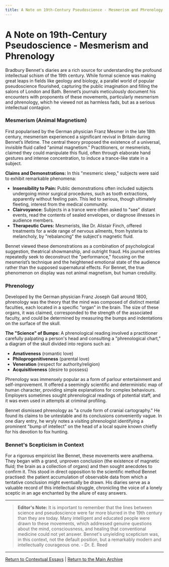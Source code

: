 ```yaml
---
title: A Note on 19th-Century Pseudoscience - Mesmerism and Phrenology
---
```


# A Note on 19th-Century Pseudoscience - Mesmerism and Phrenology

Bradbury Bennet's diaries are a rich source for understanding the profound intellectual schism of the 19th century. While formal science was making great leaps in fields like geology and biology, a parallel world of popular pseudoscience flourished, capturing the public imagination and filling the salons of London and Bath. Bennet’s journals meticulously document his encounters with proponents of these movements, particularly mesmerism and phrenology, which he viewed not as harmless fads, but as a serious intellectual contagion.

### Mesmerism (Animal Magnetism)

First popularised by the German physician Franz Mesmer in the late 18th century, mesmerism experienced a significant revival in Britain during Bennet’s lifetime. The central theory proposed the existence of a universal, invisible fluid called "animal magnetism." Practitioners, or mesmerists, claimed they could manipulate this fluid, often through elaborate hand gestures and intense concentration, to induce a trance-like state in a subject.

**Claims and Demonstrations:**
In this "mesmeric sleep," subjects were said to exhibit remarkable phenomena:
*   **Insensibility to Pain:** Public demonstrations often included subjects undergoing minor surgical procedures, such as tooth extractions, apparently without feeling pain. This led to serious, though ultimately fleeting, interest from the medical community.
*   **Clairvoyance:** Subjects in a trance were often asked to "see" distant events, read the contents of sealed envelopes, or diagnose illnesses in audience members.
*   **Therapeutic Cures:** Mesmerists, like Dr. Alistair Finch, offered treatments for a wide range of nervous ailments, from hysteria to melancholy, by "rebalancing" the subject's magnetic fluid.

Bennet viewed these demonstrations as a combination of psychological suggestion, theatrical showmanship, and outright fraud. His journal entries repeatedly seek to deconstruct the "performance," focusing on the mesmerist’s technique and the heightened emotional state of the audience rather than the supposed supernatural effects. For Bennet, the true phenomenon on display was not animal magnetism, but human credulity.

### Phrenology

Developed by the German physician Franz Joseph Gall around 1800, phrenology was the theory that the mind was composed of distinct mental faculties, each located in a specific "organ" in the brain. The size of these organs, it was claimed, corresponded to the strength of the associated faculty, and could be determined by measuring the bumps and indentations on the surface of the skull.

**The "Science" of Bumps:**
A phrenological reading involved a practitioner carefully palpating a person's head and consulting a "phrenological chart," a diagram of the skull divided into regions such as:
*   **Amativeness** (romantic love)
*   **Philoprogenitiveness** (parental love)
*   **Veneration** (respect for authority/religion)
*   **Acquisitiveness** (desire to possess)

Phrenology was immensely popular as a form of parlour entertainment and self-improvement. It offered a seemingly scientific and deterministic map of human character, providing simple explanations for complex behaviours. Employers sometimes sought phrenological readings of potential staff, and it was even used in attempts at criminal profiling.

Bennet dismissed phrenology as "a crude form of cranial cartography." He found its claims to be untestable and its conclusions conveniently vague. In one diary entry, he wryly notes a visiting phrenologist identifying a prominent "bump of intellect" on the head of a local squire known chiefly for his devotion to fox hunting.

### Bennet's Scepticism in Context

For a rigorous empiricist like Bennet, these movements were anathema. They began with a grand, unproven conclusion (the existence of magnetic fluid; the brain as a collection of organs) and then sought anecdotes to confirm it. This stood in direct opposition to the scientific method Bennet practised: the patient accumulation of observable data from which a tentative conclusion might eventually be drawn. His diaries serve as a valuable record of this intellectual struggle, chronicling the voice of a lonely sceptic in an age enchanted by the allure of easy answers.

---
> **Editor's Note:** It is important to remember that the lines between science and pseudoscience were far more blurred in the 19th century than they are today. Many intelligent and educated people were drawn to these movements, which addressed genuine questions about the mind, consciousness, and healing that conventional medicine could not yet answer. Bennet's unyielding scepticism was, in this context, not the default position, but a remarkably modern and intellectually courageous one. - Dr. E. Reed

---
[Return to Contextual Essays](./index.md) | [Return to the Main Archive](../index.md)
